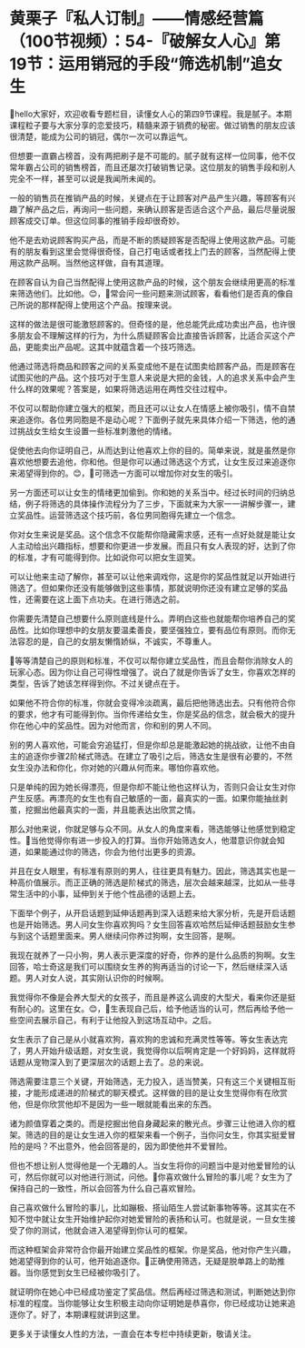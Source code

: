 # 黄栗子『私人订制』——情感经营篇（100节视频）：54-『破解女人心』第19节：运用销冠的手段“筛选机制”追女生

🎼hello大家好，欢迎收看专题栏目，读懂女人心的第四9节课程。我是腻子。本期课程粒子要与大家分享的恋爱技巧，精髓来源于销费的秘密。做过销售的朋友应该很清楚，能成为公司的销冠，偶尔一次可以靠运气。

但想要一直霸占榜首，没有两把刷子是不可能的。腻子就有这样一位同事，他不仅常年霸占公司的销售榜首，而且还屡次打破销售记录。这位朋友的销售手段和别人完全不一样，甚至可以说是我闻所未闻的。

一般的销售员在推销产品的时候，关键点在于让顾客对产品产生兴趣，等顾客有兴趣了解产品之后，再询问一些问题，来确认顾客是否适合这个产品，最后尽量说服顾客成交订单。但这位同事的推销手段却很奇妙。

他不是去劝说顾客购买产品，而是不断的质疑顾客是否配得上使用这款产品。可能有的朋友看到这里会觉得很奇怪，自己打电话或者找上门去的顾客，当然配得上使用这款产品啊。当然他这样做，自有其道理。

在顾客自认为自己当然配得上使用这款产品的时候，这个朋友会继续用更高的标准来筛选他们。比如他。😊，🎼常会问一些问题来测试顾客，看看他们是否真的像自己所说的那样配得上使用这个产品。按理来说。

这样的做法是很可能激怒顾客的。但奇怪的是，他总能凭此成功卖出产品，也许很多朋友会不理解这样的行为，为什么质疑顾客会比直接告诉顾客，比适合买这个产品，更能卖出产品呢。这其中就蕴含着一个技巧筛选。

他通过筛选将商品和顾客之间的关系变成他不是在试图卖给顾客产品，而是顾客在试图买他的产品。这个技巧对于生意人来说是大把的金钱，人的追求关系中会产生什么样的效果呢？答案是，如果将筛选运用在两性交往过程中。

不仅可以帮助你建立强大的框架，而且还可以让女人在情感上被你吸引，情不自禁来追逐你。各位男同胞是不是动心呢？下面例子就先来具体介绍一下筛选，他的通过挑战女生给女生设置一些标准刺激他的情绪。

促使他去向你证明自己，从而达到让他喜欢上你的目的。简单来说，就是虽然是你喜欢他想要去追他，你和他。但是你可以通过筛选这个方式，让女生反过来追逐你来渴望得到你的。😊，🎼可筛选一方面可以增加你对女生的吸引。

另一方面还可以让女生的情绪更加偷到。你和她的关系当中。经过长时间的归纳总结，例子将筛选的具体操作流程分为了三步，下面就来为大家一一讲解步骤一，建立奖品性。运营筛选这个技巧前，各位男同胞得先建立一个信念。

你对女生来说是奖品。这个信念不仅能帮你隐藏需求感，还有一点好处就是能让女人主动给出兴趣指标，想要和你更进一步发展。而且只有女人表现的好，达到了你的标准，才有可能得到你。比如说你可以把女生逗笑。

可以让他来主动了解你，甚至可以让他来调戏你，这是你的奖品性就足以开始进行筛选了。但如果你还没有能够做到这些事情，那就说明你还没有建立足够的奖品性，还需要在这上面下点功夫。在进行筛选之前。

你需要先清楚自己想要什么原则底线是什么。弄明白这些也就能帮你培养自己的奖品性。比如你理想中的女朋友要温柔善良，要坚强独立，要有品位有原则。而你无法容忍的是，自己的女朋友懒惰娇纵，不诚实，不尊重人。

🎼等等清楚自己的原则和标准，不仅可以帮你建立奖品性，而且会帮你消除女人的玩家心态。因为你让自己可得性增强了。说白了就是你告诉了女生，你喜欢怎样的类型，告诉了她该怎样得到你。不过关键点在于。

如果他不符合你的标准，你就会变得冷淡疏离，最后把他筛选出去。只有他符合你的要求，他才有可能得到你。当你传递给女生，你是奖品的信念，就会极大的提升你在他心中的奖品性。因为对他而言，你和别的男人不同。

别的男人喜欢他，可能会穷追猛打，但是你却总是能激起她的挑战欲，让他不由自主的追逐你步骤2阶梯式筛选。在建立了吸引之后，筛选女生是很有必要的，不然女生没办法和你化，你对她的兴趣从何而来。哪怕你喜欢他。

只是单纯的因为她长得漂亮，但是你却不能让他也这样认为，否则只会让女生对你产生反感。再漂亮的女生也有自己敏感的一面，最真实的一面。如果你能抽丝剥茧，挖掘出他最真实的一面，并且能表达出欣赏之情。

那么对他来说，你就足够与众不同。从女人的角度来看，筛选能够让他感觉到稳定性。🎼当他觉得你有进一步投入的打算。当你开始筛选女人，他潜意识你就会知道，如果能通过你的筛选，你会为他付出更多的资源。

并且在女人眼里，有标准有原则的男人，往往更具有魅力。因此，筛选其实也是一种高价值展示。而正正确的筛选是阶梯式的筛选，层次会越来越深，比如从一些寻常生活中的小事，延伸到关于他个性品德的话题上去。

下面举个例子，从开启话题到延伸话题再到深入话题来给大家分析，先是开启话题也是开始筛选。男人问女生你喜欢狗吗？女生回答喜欢哈然后延伸话题鼓励女生参与到这个话题里面来。男人继续问你养过狗啊，女生回答，是啊。

我现在就养了一只小狗，男人表示更深度的好奇，你养的是什么品质的狗啊。女生回答，哈士奇这是我们可以围绕女生养的狗再适当的讨论一下，然后继续深入话题。男人对女人说，其实刚认识你的时候啊。

我觉得你不像是会养大型犬的女孩子，而且是养这么调皮的大型犬，看来你还是挺有耐心的。这里在女。😊，🎼生表现自己后，给予他适当的认可，然后再给予他一些空间去展示自己，有利于让他投入到这场互动中。之后。

女生表示了自己是从小就喜欢狗，喜欢狗的忠诚和充满灵性等等。等女生表达完了，男人开始升级话题，对女生说，我觉得你以后啊肯定是一个好妈妈，这样就将话题从宠物深入到了更深层次的话题上去了。总的来说。

筛选需要注意三个关键，开始筛选，无力投入，适当赞美，只有这三个关键相互衔接，才能形成递进的阶梯式的聊天模式。这样做的目的是让女生觉得你有在欣赏他，但是你欣赏他却不是因为一些一眼就能看出来的东西。

诸为颜值穿着之类的。而是挖掘出他自身藏起来的散光点。步骤三让他进入你的框架。筛选的目的是让女生进入你的框架来看一个例子，当你问女生，你其实挺爱冒险的是吗？不出意外，他会回答是的，因为即使他并不爱冒险。

但也不想让别人觉得他是一个无趣的人。当女生将你的问题当中是对他爱冒险的认可，然后你就可以对他进行测试，问他。🎼你喜欢做什么冒险的事儿呢？女生为了保持自己的一致性，所以会回答为什么自己喜欢冒险。

自己喜欢做什么冒险的事儿，比如蹦极、搭讪陌生人尝试新事物等等。这其实在不知不觉中就让女生开始维护起你对她爱冒险的表扬和认可。也就是说，一旦女生接受了你的测试，他就会进入渴望得到你认可的框架。

而这种框架会非常符合你最开始建立奖品性的框架。你是奖品，他对你产生兴趣，她渴望得到你的认可，他开始追逐你。🎼正确使用筛选，无疑是脱单路上的助推器。当你感觉到女生已经被你吸引了。

就证明你在她心中已经成功鉴定了奖品信。然后再经过筛选和测试，判断她达到你标准的程度。当你能够让女生积极主动向你证明她是恭喜你，你已经成功让她来追逐你了。好了，本期课程就讲到这里。

更多关于读懂女人性的方法，一直会在本专栏中持续更新，敬请关注。